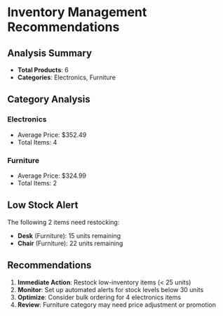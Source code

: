 # Inventory Management Recommendations

## Analysis Summary
- **Total Products**: 6
- **Categories**: Electronics, Furniture

## Category Analysis

### Electronics
- Average Price: $352.49
- Total Items: 4

### Furniture
- Average Price: $324.99
- Total Items: 2

## Low Stock Alert

The following 2 items need restocking:

- **Desk** (Furniture): 15 units remaining
- **Chair** (Furniture): 22 units remaining

## Recommendations

1. **Immediate Action**: Restock low-inventory items (< 25 units)
2. **Monitor**: Set up automated alerts for stock levels below 30 units
3. **Optimize**: Consider bulk ordering for 4 electronics items
4. **Review**: Furniture category may need price adjustment or promotion
